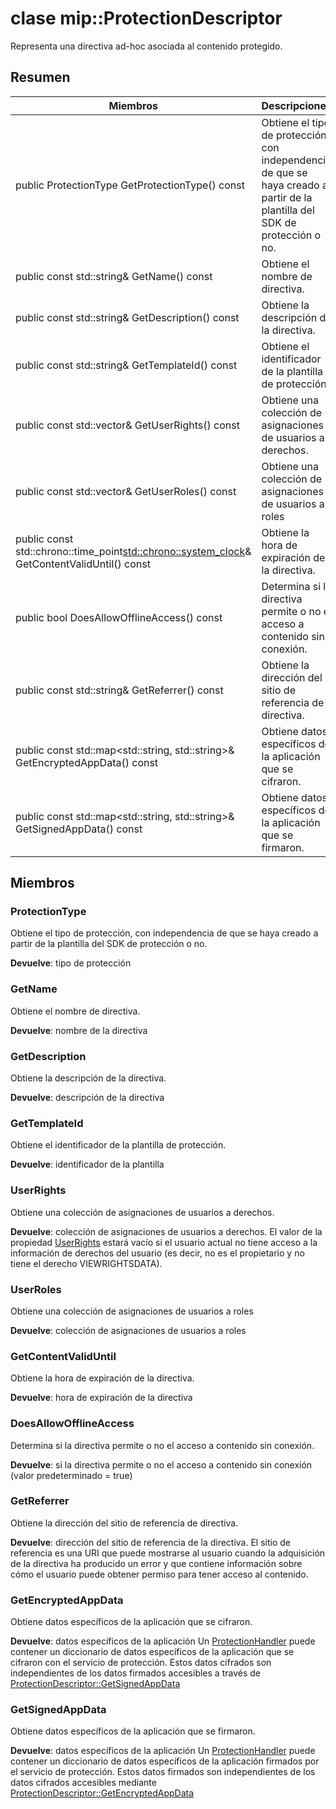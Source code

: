 # <a name="class-mipprotectiondescriptor"></a>clase mip::ProtectionDescriptor 
Representa una directiva ad-hoc asociada al contenido protegido.
  
## <a name="summary"></a>Resumen
 Miembros                        | Descripciones                                
--------------------------------|---------------------------------------------
 public ProtectionType GetProtectionType() const  |  Obtiene el tipo de protección, con independencia de que se haya creado a partir de la plantilla del SDK de protección o no.
 public const std::string& GetName() const  |  Obtiene el nombre de directiva.
 public const std::string& GetDescription() const  |  Obtiene la descripción de la directiva.
 public const std::string& GetTemplateId() const  |  Obtiene el identificador de la plantilla de protección.
public const std::vector<UserRights>& GetUserRights() const  |  Obtiene una colección de asignaciones de usuarios a derechos.
public const std::vector<UserRoles>& GetUserRoles() const  |  Obtiene una colección de asignaciones de usuarios a roles
public const std::chrono::time_point<std::chrono::system_clock>& GetContentValidUntil() const  |  Obtiene la hora de expiración de la directiva.
 public bool DoesAllowOfflineAccess() const  |  Determina si la directiva permite o no el acceso a contenido sin conexión.
 public const std::string& GetReferrer() const  |  Obtiene la dirección del sitio de referencia de directiva.
public const std::map<std::string, std::string>& GetEncryptedAppData() const  |  Obtiene datos específicos de la aplicación que se cifraron.
public const std::map<std::string, std::string>& GetSignedAppData() const  |  Obtiene datos específicos de la aplicación que se firmaron.
  
## <a name="members"></a>Miembros
  
### <a name="protectiontype"></a>ProtectionType
Obtiene el tipo de protección, con independencia de que se haya creado a partir de la plantilla del SDK de protección o no.

  
**Devuelve**: tipo de protección
  
### <a name="getname"></a>GetName
Obtiene el nombre de directiva.

  
**Devuelve**: nombre de la directiva
  
### <a name="getdescription"></a>GetDescription
Obtiene la descripción de la directiva.

  
**Devuelve**: descripción de la directiva
  
### <a name="gettemplateid"></a>GetTemplateId
Obtiene el identificador de la plantilla de protección.

  
**Devuelve**: identificador de la plantilla
  
### <a name="userrights"></a>UserRights
Obtiene una colección de asignaciones de usuarios a derechos.

  
**Devuelve**: colección de asignaciones de usuarios a derechos. El valor de la propiedad [UserRights](class_mip_userrights.md) estará vacío si el usuario actual no tiene acceso a la información de derechos del usuario (es decir, no es el propietario y no tiene el derecho VIEWRIGHTSDATA).
  
### <a name="userroles"></a>UserRoles
Obtiene una colección de asignaciones de usuarios a roles

  
**Devuelve**: colección de asignaciones de usuarios a roles
  
### <a name="getcontentvaliduntil"></a>GetContentValidUntil
Obtiene la hora de expiración de la directiva.

  
**Devuelve**: hora de expiración de la directiva
  
### <a name="doesallowofflineaccess"></a>DoesAllowOfflineAccess
Determina si la directiva permite o no el acceso a contenido sin conexión.

  
**Devuelve**: si la directiva permite o no el acceso a contenido sin conexión (valor predeterminado = true)
  
### <a name="getreferrer"></a>GetReferrer
Obtiene la dirección del sitio de referencia de directiva.

  
**Devuelve**: dirección del sitio de referencia de la directiva. El sitio de referencia es una URI que puede mostrarse al usuario cuando la adquisición de la directiva ha producido un error y que contiene información sobre cómo el usuario puede obtener permiso para tener acceso al contenido.
  
### <a name="getencryptedappdata"></a>GetEncryptedAppData
Obtiene datos específicos de la aplicación que se cifraron.

  
**Devuelve**: datos específicos de la aplicación Un [ProtectionHandler](class_mip_protectionhandler.md) puede contener un diccionario de datos específicos de la aplicación que se cifraron con el servicio de protección. Estos datos cifrados son independientes de los datos firmados accesibles a través de [ProtectionDescriptor::GetSignedAppData](class_mip_protectiondescriptor.md#getsignedappdata)
  
### <a name="getsignedappdata"></a>GetSignedAppData
Obtiene datos específicos de la aplicación que se firmaron.

  
**Devuelve**: datos específicos de la aplicación Un [ProtectionHandler](class_mip_protectionhandler.md) puede contener un diccionario de datos específicos de la aplicación firmados por el servicio de protección. Estos datos firmados son independientes de los datos cifrados accesibles mediante [ProtectionDescriptor::GetEncryptedAppData](class_mip_protectiondescriptor.md#getencryptedappdata)